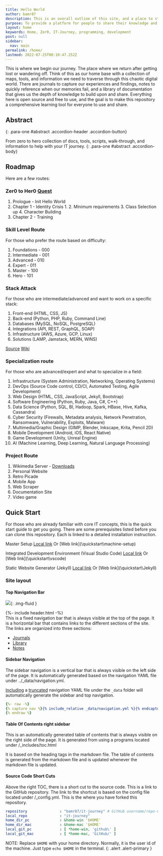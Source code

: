 ```yaml
---
title: Hello World
author: bamr87
description: This is an overall outline of this site, and a place to start or come back to when lost.
purpose: To provide a platform for people to share their knowledge and tools
layout: home
keywords: Home, Zer0, IT-Journey, programming, development
post: null
sidebar:
  nav: main
permalink: /home/
lastmod: 2022-07-25T00:10:47.252Z
---
```


This is where we begin our journey. The place where we return after getting lost or wandering off.
Think of this as our home base with a collection of maps, tools, and information we need to traverse through this chaotic digital world.
There are journals to capture our experiences and findings, notes to quickly reference when our memories fail, and a library of documentation that gives us the depth of knowledge to build upon and share.
Everything here is open source and free to use, and the goal is to make this repository a comprehensive learning tool for everyone to use and share.

## Abstract
{: .para-one #abstract .accordion-header .accordion-button}

From zero to hero collection of docs, tools, scripts, walk-through, and information to help with your IT journey.
{: .para-one #abstract .accordion-body}

## Roadmap

Here are a few routes:

### Zer0 to Her0 [Quest](/quest/)

1. Prologue - Init Hello World
2. Chapter 1 - Identity Crisis
   1. 
   2. Minimum requirements
   3. Class Selection up
   4. Character Building
3. Chapter 2 - Training

### Skill Level Route
For those who prefer the route based on difficulty:

1. Foundations - 000
2. Intermediate - 001
3. Advanced - 010
4. Expert - 011
5. Master - 100
6. Hero - 101

### Stack Attack

For those who are intermediate/advanced and want to work on a specific stack:

1. Front-end (HTML, CSS, JS)
2. Back-end (Python, PHP, Ruby, Command Line)
3. Databases (MySQL, NoSQL, PostgreSQL)
4. Integrations (API, REST, GraphQL, SOAP)
5. Infrastructure (AWS, Azure, GCP, Linux)
6. Solutions (LAMP, Jamstack, MERN, WINS)

[Source](https://devopedia.org/full-stack-developer)
[Wiki](https://en.wikipedia.org/wiki/Solution_stack)

### Specialization route

For those who are advanced/expert and what to specialize in a field:

1. Infrastructure (System Administration, Networking, Operating Systems)
2. DevOps (Source Code control, CD/CI, Automated Testing, Agile Development)
3. Web Design (HTML, CSS, JavaScript, Jekyll, Bootstrap)
4. Software Engineering (Python, Ruby, Java, C#, C++)
5. Data Science (Python, SQL, BI, Hadoop, Spark, HBase, Hive, Kafka, Cassandra)
6. Cyber Security (Firewalls, Metadata analysis, Network Penetration, Ransomware, Vulnerability, Exploits, Malware)
7. Multimedia/Graphic Design (GIMP, Blender, Inkscape, Krita, Pencil 2D)
8. Mobile Development (Android, iOS, React Native)
9. Game Development (Unity, Unreal Engine)
10. AI (Machine Learning, Deep Learning, Natural Language Processing)

### Project Route

1. Wikimedia Server - [Downloads](https://www.mediawiki.org/wiki/Download)
2. Personal Website
3. Retro Picade
4. Mobile App
5. Web Scraper
6. Documentation Site
7. Video game

## Quick Start

For those who are already familiar with core IT concepts, this is the quick start guide to get you going. There are some prerequisites listed before you can clone this repository. Each is linked to a detailed installation instruction.

Master Setup [Local link](\_quickstart\machine-setup.md)  Or [Web link](\quickstart\machine-setup\)

Integrated Development Environment (Visual Studio Code) [Local link](\_quickstart\vscode.md)  Or [Web link](\quickstart\vscode\)

Static Website Generator (Jekyll) [Local link](\_quickstart\Jekyll.md)  Or [Web link](\quickstart\Jekyll\)

### Site layout

#### Top Navigation Bar

![](../assets/images/top-nav.png){: .img-fluid }

<div class="bd-example-snippet bd-code-snippet">
{%- include header.html -%}
</div>
This is a fixed navigation bar that is always visible at the top of the page. It is a horizontal bar that contains links to the different sections of the site. The links are organized into three sections:

- [Journals](/posts/)
- [Library](/docs/)
- [Notes](/Notes/)

#### Sidebar Navigation

The sidebar navigation is a vertical bar that is always visible on the left side of the page. It is automatically generated based on the navigation YAML file under ../_data/navigation.yml.

[Including](https://jekyllrb.com/docs/includes/) a [truncated](https://shopify.github.io/liquid/filters/truncate/) navigation YAML file under the `_data` folder will automatically generate the sidebar and top navigation.

```yaml
{%- raw -%}
{% capture nav %}{% include_relative _data/navigation.yml %}{% endcapture %}{{ nav | truncate: 332 }}
{% endraw %}
```

#### Table Of Contents right sidebar

This is an automatically generated table of contents that is always visible on the right side of the page. It is generated from using a programs located under /_includes/toc.html

It is based on the heading tags in the markdown file. The table of contents is generated from the markdown file and is updated whenever the markdown file is updated.

#### Source Code Short Cuts

Above the right TOC, there is a short cut to the source code. This is a link to the GitHub repository. The link to the shortcut is based on the config file located under /_config.yml. This is the where you have forked this repository.

```yaml
repository               : "bamr87/it-journey" # GitHub username/repo-name
local_repo               : "it-journey"
home_dir_pc              : &home-win '$HOME'
home_dir_mac             : &home-mac '$HOME'
local_git_pc             : [ *home-win, 'github\' ]
local_git_mac            : [ *home-mac, 'GitHub/' ]
```

NOTE: Replace `$HOME` with your home directory. Normally, it is the user id of the machine. Just type `echo $HOME` in the terminal.
{: .alert .alert-primary }


